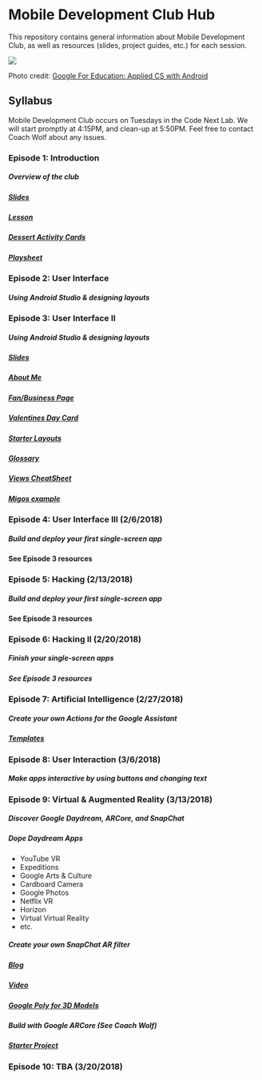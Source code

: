 # Mobile Development Club Hub

This repository contains general information about Mobile Development Club, as well as resources (slides, project guides, etc.) for each session.

![](https://cswithandroid.withgoogle.com/img/appliedcsandroid.png)

Photo credit: [Google For Education: Applied CS with Android](https://cswithandroid.withgoogle.com/img/appliedcsandroid.png)

## Syllabus

Mobile Development Club occurs on Tuesdays in the Code Next Lab.
We will start promptly at 4:15PM, and clean-up at 5:50PM.
Feel free to contact Coach Wolf about any issues.

### Episode 1: Introduction

##### Overview of the club 

##### [Slides](/episode-1/episode-1-slides.pdf)
##### [Lesson](/episode-1/episode-1-lesson-plan.pdf)
##### [Dessert Activity Cards](/episode-1/dessert-activity-cards.pdf)
##### [Playsheet](/episode-1/playsheet.pdf)

### Episode 2: User Interface

##### Using Android Studio & designing layouts

### Episode 3: User Interface II

##### Using Android Studio & designing layouts

##### [Slides](/episode-3/episode-3-slides.pdf)

##### [About Me](/episode-3/about-me/about-me-guide.md)

##### [Fan/Business Page](/episode-3/fan-business/fan-business-guide.md)

##### [Valentines Day Card](https://discussions.udacity.com/t/make-your-own-card/19643)

##### [Starter Layouts](/episode-3/starter-layouts)

##### [Glossary](https://developers.google.com/android/for-all/vocab-words/?utm_source=udacity&utm_medium=course&utm_campaign=android_basics)

##### [Views CheatSheet](http://labs.udacity.com/images/Common-Android-Views-Cheat-Sheet.pdf)

##### [Migos example](/episode-3/fan-business/migos.xml)

### Episode 4: User Interface III (2/6/2018)

##### Build and deploy your first single-screen app

#### See Episode 3 resources

### Episode 5: Hacking (2/13/2018)

##### Build and deploy your first single-screen app

#### See Episode 3 resources

### Episode 6: Hacking II (2/20/2018)

##### Finish your single-screen apps

##### See Episode 3 resources

### Episode 7: Artificial Intelligence (2/27/2018)

##### Create your own Actions for the Google Assistant

##### [Templates](https://developers.google.com/actions/templates/first-app)

### Episode 8: User Interaction (3/6/2018)

##### Make apps interactive by using buttons and changing text

### Episode 9: Virtual & Augmented Reality (3/13/2018)

##### Discover Google Daydream, ARCore, and SnapChat

##### Dope Daydream Apps

<ul>
  <li>YouTube VR</li>
  <li>Expeditions</li>
  <li>Google Arts & Culture</li>
  <li>Cardboard Camera</li>
  <li>Google Photos</li>
  <li>Netflix VR</li>
  <li>Horizon</li>
  <li>Virtual Virtual Reality</li>
  <li>etc.</li>
</ul>

##### Create your own SnapChat AR filter

##### [Blog](https://medium.com/@tgb.bashista/introduction-to-snapchats-lens-studio-5dbd2737b684)

##### [Video](https://www.youtube.com/watch?v=f1lzaAiesdU)

##### [Google Poly for 3D Models](https://poly.google.com/)

##### Build with Google ARCore (See Coach Wolf)

##### [Starter Project](https://drive.google.com/corp/drive/folders/18QAswcDO9WVLkcUTFbf7LhN2iV-q0y4I)

### Episode 10: TBA (3/20/2018)
